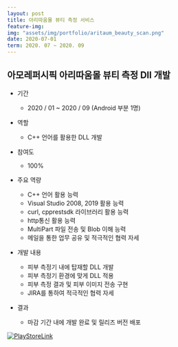 ```yaml
---
layout: post
title: 아리따움몰 뷰티 측정 서비스
feature-img: 
img: "assets/img/portfolio/aritaum_beauty_scan.png"
date: 2020-07-01
term: 2020. 07 ~ 2020. 09
---
```


## 아모레퍼시픽 아리따움몰 뷰티 측정 Dll 개발

* 기간
    - 2020 / 01 ~ 2020 / 09 (Android 부분 1명)
    
* 역할
    - C++ 언어를 활용한 DLL 개발
    
* 참여도
    - 100%
    
* 주요 역량
    - C++ 언어 활용 능력
    - Visual Studio 2008, 2019 활용 능력
    - curl, cpprestsdk 라이브러리 활용 능력
    - http통신 활용 능력
    - MultiPart 파일 전송 및 Blob 이해 능력
    - 메일을 통한 업무 공유 및 적극적인 협력 자세

* 개발 내용
    - 피부 측정기 내에 탑재할 DLL 개발
    - 피부 측정기 환경에 맞게 DLL 적용
    - 피부 측정 결과 및 피부 이미지 전송 구현
    - JIRA를 통하여 적극적인 협력 자세
    
* 결과
    - 마감 기간 내에 개발 완료 및 릴리즈 버전 배포

[![PlayStoreLink]()](https://bit.ly/37kvSbd)
